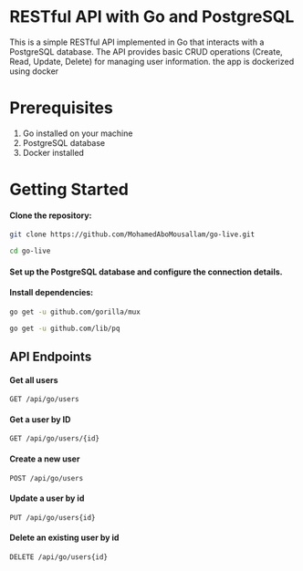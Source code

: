 
# RESTful API with Go and PostgreSQL
This is a simple RESTful API implemented in Go that interacts with a PostgreSQL database. The API provides basic CRUD operations (Create, Read, Update, Delete) for managing user information. the app is dockerized using docker

# Prerequisites
1. Go installed on your machine
2. PostgreSQL database
3. Docker installed

# Getting Started
#### Clone the repository:
```bash
git clone https://github.com/MohamedAboMousallam/go-live.git

cd go-live
```

#### Set up the PostgreSQL database and configure the connection details.
 
#### Install dependencies:

```bash
go get -u github.com/gorilla/mux

go get -u github.com/lib/pq
```

## API Endpoints
#### Get all users
```http
GET /api/go/users
```
#### Get a user by ID
```http
GET /api/go/users/{id}
```
#### Create a new user
```http
POST /api/go/users
``` 
#### Update a user by id
```http
PUT /api/go/users{id}
``` 
#### Delete an existing user by id
```http
DELETE /api/go/users{id}
``` 
